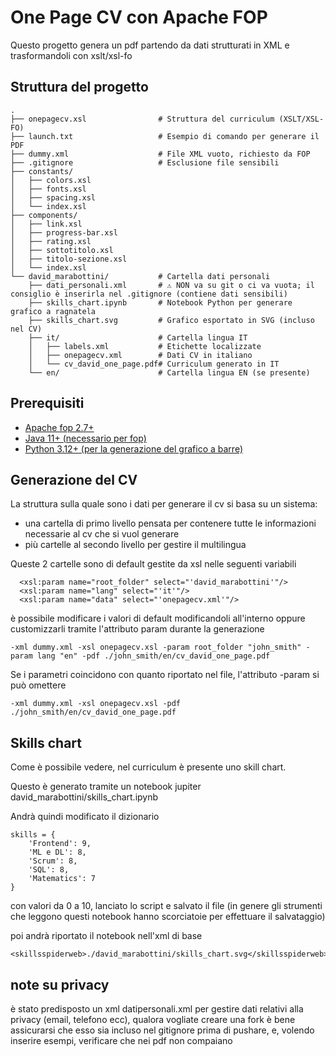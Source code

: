 # One Page CV con Apache FOP

Questo progetto genera un pdf partendo da dati strutturati in XML e trasformandoli con xslt/xsl-fo

## Struttura del progetto

```
.
├── onepagecv.xsl                # Struttura del curriculum (XSLT/XSL-FO)
├── launch.txt                   # Esempio di comando per generare il PDF
├── dummy.xml                    # File XML vuoto, richiesto da FOP
├── .gitignore                   # Esclusione file sensibili
├── constants/                      
│   ├── colors.xsl           
│   ├── fonts.xsl        
│   ├── spacing.xsl
│   └── index.xsl
├── components/                      
│   ├── link.xsl           
│   ├── progress-bar.xsl        
│   ├── rating.xsl
│   ├── sottotitolo.xsl
│   ├── titolo-sezione.xsl
│   └── index.xsl
└── david_marabottini/           # Cartella dati personali
    ├── dati_personali.xml       # ⚠️ NON va su git o ci va vuota; il consiglio è inserirla nel .gitignore (contiene dati sensibili)
    ├── skills_chart.ipynb       # Notebook Python per generare grafico a ragnatela
    ├── skills_chart.svg         # Grafico esportato in SVG (incluso nel CV)
    ├── it/                      # Cartella lingua IT
    │   ├── labels.xml           # Etichette localizzate
    │   ├── onepagecv.xml        # Dati CV in italiano
    │   └── cv_david_one_page.pdf# Curriculum generato in IT
    └── en/                      # Cartella lingua EN (se presente)
```

## Prerequisiti
* [Apache fop 2.7+](https://xmlgraphics.apache.org/fop/2.7/)
* [Java 11+ (necessario per fop)](https://adoptium.net/)
* [Python 3.12+ (per la generazione del grafico a barre)](https://www.python.org/downloads/)

## Generazione del CV
La struttura sulla quale sono i dati per generare il cv si basa su un sistema:
* una cartella di primo livello pensata per contenere tutte le informazioni necessarie al cv che si vuol generare
* più cartelle al secondo livello per gestire il multilingua

Queste 2 cartelle sono di default gestite da xsl nelle seguenti variabili

```
  <xsl:param name="root_folder" select="'david_marabottini'"/>
  <xsl:param name="lang" select="'it'"/>
  <xsl:param name="data" select="'onepagecv.xml'"/>
```
è possibile modificare i valori di default modificandoli all'interno oppure customizzarli tramite l'attributo param durante la generazione

```
-xml dummy.xml -xsl onepagecv.xsl -param root_folder "john_smith" -param lang "en" -pdf ./john_smith/en/cv_david_one_page.pdf
```

Se i parametri coincidono con quanto riportato nel file, l'attributo -param si può omettere

```
-xml dummy.xml -xsl onepagecv.xsl -pdf ./john_smith/en/cv_david_one_page.pdf
```

## Skills chart
Come è possibile vedere, nel curriculum è presente uno skill chart.

Questo è generato tramite un notebook jupiter david_marabottini/skills_chart.ipynb

Andrà quindi modificato il dizionario

```
skills = {
    'Frontend': 9,
    'ML e DL': 8,
    'Scrum': 8,
    'SQL': 8,
    'Matematics': 7
}
```
con valori da 0 a 10, lanciato lo script e salvato il file (in genere gli strumenti che leggono questi notebook hanno scorciatoie per effettuare il salvataggio)

poi andrà riportato il notebook nell'xml di base
```
<skillsspiderweb>./david_marabottini/skills_chart.svg</skillsspiderweb>
```

## note su privacy
è stato predisposto un xml datipersonali.xml per gestire dati relativi alla privacy (email, telefono ecc), qualora vogliate creare una fork è bene assicurarsi che esso sia incluso nel gitignore prima di pushare, e, volendo inserire esempi, verificare che nei pdf non compaiano